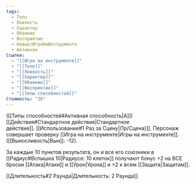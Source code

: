 ```yaml
---
tags:
  - Тело
  - Ловкость
  - Характер
  - Обаяние
  - Восприятие
  - Навык/ИграНаИнструменте
  - Активная
Ссылки:
  - "[[Игра на инструменте]]"
  - "[[Тело]]"
  - "[[Ловкость]]"
  - "[[Характер]]"
  - "[[Обаяние]]"
  - "[[Восприятие]]"
  - "[[Типы способностей]]"
Стоимость: "20"
---
```

([[Типы способностей#Активная способность|А]]) [[Действия#Стандартное действие|Стандартное действие]]. [[Использование#1 Раз за Сцену|(1р/Сцена)]]. Персонаж совершает проверку [[Игра на инструменте|Игры на инструменте]]. ([[Выносливость|Вын]]: -12).

За каждые 10 пунктов результата, он и все его союзники в [[Радиус#Вспышка 10|Радиусе: 10 клеток]] получают бонус +2 на ВСЕ броски [[Атака|Атаки]] и [[Урон|Урона]] и +2 к всем [[Защита|Защитам]]. 

[[Длительность#2 Раунда|Длительность: 2 Раунда]] 